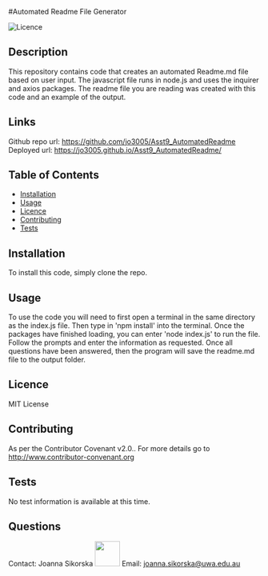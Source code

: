 
#Automated Readme File Generator 
 

  ![Licence](https://img.shields.io/static/v1?label=Licence&message=MIT%20License&color=blue)

## Description  
This repository contains code that creates an automated Readme.md file based on user input. The javascript file runs in node.js and uses the inquirer and axios packages. The readme file you are reading was created with this code and an example of the output. 

## Links  
Github repo url: https://github.com/jo3005/Asst9_AutomatedReadme
Deployed url: https://jo3005.github.io/Asst9_AutomatedReadme/ 
 
## Table of Contents  

 * [Installation](#installation)
 * [Usage](#usage)
 * [Licence](#licence)
 * [Contributing](#contributing)
 * [Tests](#tests) 

## Installation <a name="installation"></a>
To install this code, simply clone the repo. 

## Usage <a name="usage"></a>
To use the code you will need to first open a terminal in the same directory as the index.js file. Then type in 'npm install' into the terminal. Once the packages have finished loading, you can enter 'node index.js' to run the file. Follow the prompts and enter the information as requested. Once all questions have been answered, then the program will save the readme.md file to the output folder. 

## Licence <a name="licence"></a>
MIT License 

## Contributing <a name="contributing"></a> 
 As per the Contributor Covenant v2.0.. For more details go to http://www.contributor-convenant.org 

## Tests <a name="tests"></a>
No test information is available at this time. 

## Questions <a name="questions"></a> 
Contact: Joanna Sikorska <img src="https://avatars0.githubusercontent.com/u/19179916?v=4" width="50" height="50"></img> 
Email: joanna.sikorska@uwa.edu.au 
